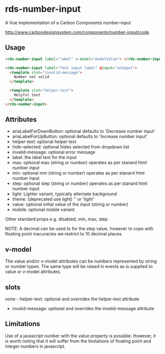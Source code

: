 # rds-number-input

A Vue implementation of a Carbon Components number-input

http://www.carbondesignsystem.com/components/number-input/code

## Usage

```html
<rds-number-input label="label" v-model="modelValue"> </rds-number-input>
```

```html
<rds-number-input label="Text input label" @input="onInput">
  <template slot="invalid-message">
    Number not valid
  </template>

  <template slot="helper-text">
    Helpful text
  </template>
</rds-number-input>
```

## Attributes

- ariaLabelForDownButton: optional defaults to 'Decrease number input'
- ariaLabelForUpButton: optional defaults to 'Increase number input'
- helper-text: optional helper text
- hide-selected: optional hides selected from dropdown list
- invalid-message: optional error message
- label: the label text for the input
- max: optional max (string or number) operates as per stanard html number input
- min: optional min (string or number) operates as per stanard html number input
- step: optional step (string or number) operates as per stanard html number input
- light: Lighter variant, typically alternate background
- theme: (deprecated use light) '' or 'light'
- value: optional initial value of the input (string or number)
- mobile: optional mobile variant

Other standard props e.g. disabled, min, max, step

NOTE: A decimal can be used to for the step value, however to cope with floating point inacuracies we restrict to 10 decimal places.

## v-model

The value and/or v-model attributes can be numbers represented by string or number types. The same type will be raised in events as is supplied to value or v-model attributes.

## slots

none - helper-text: optional and overrides the helper-text attribute

- invalid-message: optional and overrides the invalid-message attribute

## Limitations

Use of a javascript number with the value property is possible. However, it is worth noting that it will suffer from the limitations of floating point and integer numbers in javascript.
